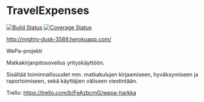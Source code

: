 TravelExpenses
==============

[![Build Status](https://travis-ci.org/evsheino/TravelExpenses.svg?branch=master)](https://travis-ci.org/evsheino/TravelExpenses)
[![Coverage Status](https://img.shields.io/coveralls/evsheino/TravelExpenses.svg)](https://coveralls.io/r/evsheino/TravelExpenses)

http://mighty-dusk-3589.herokuapp.com/

WePa-projekti

Matkakirjanpitosovellus yrityskäyttöön.

Sisältää toiminnallisuudet mm. matkakulujen kirjaamiseen, hyväksymiseen ja raportoimiseen, sekä käyttäjien väliseen viestintään.

Trello: https://trello.com/b/FeAzbcmG/wepa-harkka
